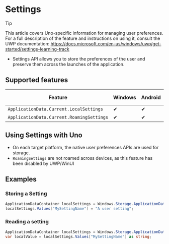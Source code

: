 # Settings

> [!TIP]
> This article covers Uno-specific information for managing user preferences. For a full description of the feature and instructions on using it, consult the UWP documentation: https://docs.microsoft.com/en-us/windows/uwp/get-started/settings-learning-track

 * Settings API allows you to store the preferences of the user and preserve them across the launches of the application.

## Supported features

| Feature        |  Windows  | Android |  iOS  |  Web (WASM)  | macOS | Linux (Skia)  | Win 7 (Skia) | 
|---------------|-------|-------|-------|-------|-------|-------|-|
| `ApplicationData.Current.LocalSettings`        | ✔ | ✔ | ✔ | ✔ | ✔ | ✔ | ✔ |
| `ApplicationData.Current.RoamingSettings`     | ✔ | ✔ | ✔ | ✔ | ✔ | ✔ | ✔ |

<!-- Add any additional information on platform-specific limitations and constraints -->

## Using Settings with Uno

 * On each target platform, the native user preferences APIs are used for storage.
 * `RoamingSettings` are not roamed across devices, as this feature has been disabled by UWP/WinUI

## Examples

### Storing a Setting

```csharp
ApplicationDataContainer localSettings = Windows.Storage.ApplicationData.Current.LocalSettings;
localSettings.Values["MySettingName"] = "A user setting";
```

### Reading a setting

```csharp
ApplicationDataContainer localSettings = Windows.Storage.ApplicationData.Current.LocalSettings;
var localValue = localSettings.Values["MySettingName"] as string;
```